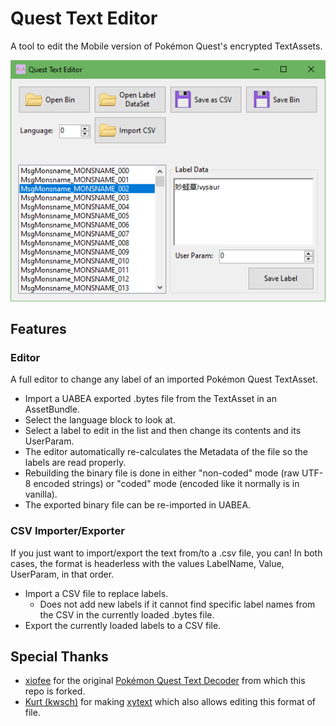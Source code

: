 # Quest Text Editor

A tool to edit the Mobile version of Pokémon Quest's encrypted TextAssets.

![Picture showing the application](./Screenshots/Example.png "Quest Text Editor")<br>

## Features

### Editor

A full editor to change any label of an imported Pokémon Quest TextAsset.
- Import a UABEA exported .bytes file from the TextAsset in an AssetBundle.
- Select the language block to look at.
- Select a label to edit in the list and then change its contents and its UserParam.
- The editor automatically re-calculates the Metadata of the file so the labels are read properly.
- Rebuilding the binary file is done in either "non-coded" mode (raw UTF-8 encoded strings) or "coded" mode (encoded like it normally is in vanilla).
- The exported binary file can be re-imported in UABEA.

### CSV Importer/Exporter

If you just want to import/export the text from/to a .csv file, you can!
In both cases, the format is headerless with the values LabelName, Value, UserParam, in that order.
- Import a CSV file to replace labels.
  - Does not add new labels if it cannot find specific label names from the CSV in the currently loaded .bytes file.
- Export the currently loaded labels to a CSV file.

## Special Thanks

- ­[xiofee](https://github.com/xiofee) for the original [Pokémon Quest Text Decoder](https://github.com/xiofee/Pokemon-Quest-Text-Decoder) from which this repo is forked.
- [Kurt (kwsch)](https://github.com/kwsch) for making [xytext](https://github.com/kwsch/xytext) which also allows editing this format of file.